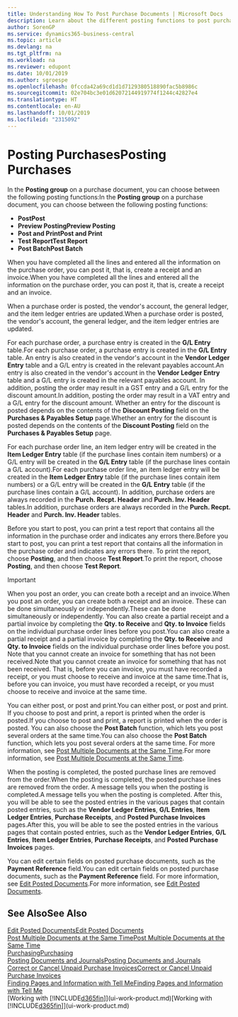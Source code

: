 ```yaml
---
title: Understanding How To Post Purchase Documents | Microsoft Docs
description: Learn about the different posting functions to post purchase documents, and how you can update posted documents.
author: SorenGP
ms.service: dynamics365-business-central
ms.topic: article
ms.devlang: na
ms.tgt_pltfrm: na
ms.workload: na
ms.reviewer: edupont
ms.date: 10/01/2019
ms.author: sgroespe
ms.openlocfilehash: 0fccda42a69cd1d1d7129380518890fac5b8986c
ms.sourcegitcommit: 02e704bc3e01d62072144919774f1244c42827e4
ms.translationtype: HT
ms.contentlocale: en-AU
ms.lasthandoff: 10/01/2019
ms.locfileid: "2315092"
---
```

# <a name="posting-purchases"></a><span data-ttu-id="1e5e7-103">Posting Purchases</span><span class="sxs-lookup"><span data-stu-id="1e5e7-103">Posting Purchases</span></span>
<span data-ttu-id="1e5e7-104">In the **Posting group** on a purchase document, you can choose between the following posting functions:</span><span class="sxs-lookup"><span data-stu-id="1e5e7-104">In the **Posting group** on a purchase document, you can choose between the following posting functions:</span></span>

* <span data-ttu-id="1e5e7-105">**Post**</span><span class="sxs-lookup"><span data-stu-id="1e5e7-105">**Post**</span></span>
* <span data-ttu-id="1e5e7-106">**Preview Posting**</span><span class="sxs-lookup"><span data-stu-id="1e5e7-106">**Preview Posting**</span></span>
* <span data-ttu-id="1e5e7-107">**Post and Print**</span><span class="sxs-lookup"><span data-stu-id="1e5e7-107">**Post and Print**</span></span>
* <span data-ttu-id="1e5e7-108">**Test Report**</span><span class="sxs-lookup"><span data-stu-id="1e5e7-108">**Test Report**</span></span>
* <span data-ttu-id="1e5e7-109">**Post Batch**</span><span class="sxs-lookup"><span data-stu-id="1e5e7-109">**Post Batch**</span></span>

<span data-ttu-id="1e5e7-110">When you have completed all the lines and entered all the information on the purchase order, you can post it, that is, create a receipt and an invoice.</span><span class="sxs-lookup"><span data-stu-id="1e5e7-110">When you have completed all the lines and entered all the information on the purchase order, you can post it, that is, create a receipt and an invoice.</span></span>

<span data-ttu-id="1e5e7-111">When a purchase order is posted, the vendor's account, the general ledger, and the item ledger entries are updated.</span><span class="sxs-lookup"><span data-stu-id="1e5e7-111">When a purchase order is posted, the vendor's account, the general ledger, and the item ledger entries are updated.</span></span>

<span data-ttu-id="1e5e7-112">For each purchase order, a purchase entry is created in the **G/L Entry** table.</span><span class="sxs-lookup"><span data-stu-id="1e5e7-112">For each purchase order, a purchase entry is created in the **G/L Entry** table.</span></span> <span data-ttu-id="1e5e7-113">An entry is also created in the vendor's account in the **Vendor Ledger Entry** table and a G/L entry is created in the relevant payables account.</span><span class="sxs-lookup"><span data-stu-id="1e5e7-113">An entry is also created in the vendor's account in the **Vendor Ledger Entry** table and a G/L entry is created in the relevant payables account.</span></span> <span data-ttu-id="1e5e7-114">In addition, posting the order may result in a GST entry and a G/L entry for the discount amount.</span><span class="sxs-lookup"><span data-stu-id="1e5e7-114">In addition, posting the order may result in a VAT entry and a G/L entry for the discount amount.</span></span> <span data-ttu-id="1e5e7-115">Whether an entry for the discount is posted depends on the contents of the **Discount Posting** field on the **Purchases & Payables Setup** page.</span><span class="sxs-lookup"><span data-stu-id="1e5e7-115">Whether an entry for the discount is posted depends on the contents of the **Discount Posting** field on the **Purchases & Payables Setup** page.</span></span>

<span data-ttu-id="1e5e7-116">For each purchase order line, an item ledger entry will be created in the **Item Ledger Entry** table (if the purchase lines contain item numbers) or a G/L entry will be created in the **G/L Entry** table (if the purchase lines contain a G/L account).</span><span class="sxs-lookup"><span data-stu-id="1e5e7-116">For each purchase order line, an item ledger entry will be created in the **Item Ledger Entry** table (if the purchase lines contain item numbers) or a G/L entry will be created in the **G/L Entry** table (if the purchase lines contain a G/L account).</span></span> <span data-ttu-id="1e5e7-117">In addition, purchase orders are always recorded in the **Purch. Recpt. Header** and **Purch. Inv. Header** tables.</span><span class="sxs-lookup"><span data-stu-id="1e5e7-117">In addition, purchase orders are always recorded in the **Purch. Recpt. Header** and **Purch. Inv. Header** tables.</span></span>

<span data-ttu-id="1e5e7-118">Before you start to post, you can print a test report that contains all the information in the purchase order and indicates any errors there.</span><span class="sxs-lookup"><span data-stu-id="1e5e7-118">Before you start to post, you can print a test report that contains all the information in the purchase order and indicates any errors there.</span></span> <span data-ttu-id="1e5e7-119">To print the report, choose **Posting**, and then choose **Test Report**.</span><span class="sxs-lookup"><span data-stu-id="1e5e7-119">To print the report, choose **Posting**, and then choose **Test Report**.</span></span>

> [!IMPORTANT]  
>   <span data-ttu-id="1e5e7-120">When you post an order, you can create both a receipt and an invoice.</span><span class="sxs-lookup"><span data-stu-id="1e5e7-120">When you post an order, you can create both a receipt and an invoice.</span></span> <span data-ttu-id="1e5e7-121">These can be done simultaneously or independently.</span><span class="sxs-lookup"><span data-stu-id="1e5e7-121">These can be done simultaneously or independently.</span></span> <span data-ttu-id="1e5e7-122">You can also create a partial receipt and a partial invoice by completing the **Qty. to Receive** and **Qty. to Invoice** fields on the individual purchase order lines before you post.</span><span class="sxs-lookup"><span data-stu-id="1e5e7-122">You can also create a partial receipt and a partial invoice by completing the **Qty. to Receive** and **Qty. to Invoice** fields on the individual purchase order lines before you post.</span></span> <span data-ttu-id="1e5e7-123">Note that you cannot create an invoice for something that has not been received.</span><span class="sxs-lookup"><span data-stu-id="1e5e7-123">Note that you cannot create an invoice for something that has not been received.</span></span> <span data-ttu-id="1e5e7-124">That is, before you can invoice, you must have recorded a receipt, or you must choose to receive and invoice at the same time.</span><span class="sxs-lookup"><span data-stu-id="1e5e7-124">That is, before you can invoice, you must have recorded a receipt, or you must choose to receive and invoice at the same time.</span></span>

<span data-ttu-id="1e5e7-125">You can either post, or post and print.</span><span class="sxs-lookup"><span data-stu-id="1e5e7-125">You can either post, or post and print.</span></span> <span data-ttu-id="1e5e7-126">If you choose to post and print, a report is printed when the order is posted.</span><span class="sxs-lookup"><span data-stu-id="1e5e7-126">If you choose to post and print, a report is printed when the order is posted.</span></span> <span data-ttu-id="1e5e7-127">You can also choose the **Post Batch** function, which lets you post several orders at the same time.</span><span class="sxs-lookup"><span data-stu-id="1e5e7-127">You can also choose the **Post Batch** function, which lets you post several orders at the same time.</span></span> <span data-ttu-id="1e5e7-128">For more information, see [Post Multiple Documents at the Same Time](ui-batch-posting.md).</span><span class="sxs-lookup"><span data-stu-id="1e5e7-128">For more information, see [Post Multiple Documents at the Same Time](ui-batch-posting.md).</span></span>

<span data-ttu-id="1e5e7-129">When the posting is completed, the posted purchase lines are removed from the order.</span><span class="sxs-lookup"><span data-stu-id="1e5e7-129">When the posting is completed, the posted purchase lines are removed from the order.</span></span> <span data-ttu-id="1e5e7-130">A message tells you when the posting is completed.</span><span class="sxs-lookup"><span data-stu-id="1e5e7-130">A message tells you when the posting is completed.</span></span> <span data-ttu-id="1e5e7-131">After this, you will be able to see the posted entries in the various pages that contain posted entries, such as the **Vendor Ledger Entries**, **G/L Entries**, **Item Ledger Entries**, **Purchase Receipts**, and **Posted Purchase Invoices** pages.</span><span class="sxs-lookup"><span data-stu-id="1e5e7-131">After this, you will be able to see the posted entries in the various pages that contain posted entries, such as the **Vendor Ledger Entries**, **G/L Entries**, **Item Ledger Entries**, **Purchase Receipts**, and **Posted Purchase Invoices** pages.</span></span>

<span data-ttu-id="1e5e7-132">You can edit certain fields on posted purchase documents, such as the **Payment Reference** field.</span><span class="sxs-lookup"><span data-stu-id="1e5e7-132">You can edit certain fields on posted purchase documents, such as the **Payment Reference** field.</span></span> <span data-ttu-id="1e5e7-133">For more information, see [Edit Posted Documents](across-edit-posted-document.md).</span><span class="sxs-lookup"><span data-stu-id="1e5e7-133">For more information, see [Edit Posted Documents](across-edit-posted-document.md).</span></span>

## <a name="see-also"></a><span data-ttu-id="1e5e7-134">See Also</span><span class="sxs-lookup"><span data-stu-id="1e5e7-134">See Also</span></span>
[<span data-ttu-id="1e5e7-135">Edit Posted Documents</span><span class="sxs-lookup"><span data-stu-id="1e5e7-135">Edit Posted Documents</span></span>](across-edit-posted-document.md)  
[<span data-ttu-id="1e5e7-136">Post Multiple Documents at the Same Time</span><span class="sxs-lookup"><span data-stu-id="1e5e7-136">Post Multiple Documents at the Same Time</span></span>](ui-batch-posting.md)  
[<span data-ttu-id="1e5e7-137">Purchasing</span><span class="sxs-lookup"><span data-stu-id="1e5e7-137">Purchasing</span></span>](purchasing-manage-purchasing.md)  
[<span data-ttu-id="1e5e7-138">Posting Documents and Journals</span><span class="sxs-lookup"><span data-stu-id="1e5e7-138">Posting Documents and Journals</span></span>](ui-post-documents-journals.md)  
[<span data-ttu-id="1e5e7-139">Correct or Cancel Unpaid Purchase Invoices</span><span class="sxs-lookup"><span data-stu-id="1e5e7-139">Correct or Cancel Unpaid Purchase Invoices</span></span>](purchasing-how-correct-cancel-unpaid-purchase-invoices.md)  
[<span data-ttu-id="1e5e7-140">Finding Pages and Information with Tell Me</span><span class="sxs-lookup"><span data-stu-id="1e5e7-140">Finding Pages and Information with Tell Me</span></span>](ui-search.md)  
<span data-ttu-id="1e5e7-141">[Working with [!INCLUDE[d365fin](includes/d365fin_md.md)]](ui-work-product.md)</span><span class="sxs-lookup"><span data-stu-id="1e5e7-141">[Working with [!INCLUDE[d365fin](includes/d365fin_md.md)]](ui-work-product.md)</span></span>
